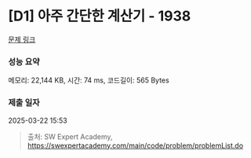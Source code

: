 # [D1] 아주 간단한 계산기 - 1938 

[문제 링크](https://swexpertacademy.com/main/code/problem/problemDetail.do?contestProbId=AV5PjsYKAMIDFAUq) 

### 성능 요약

메모리: 22,144 KB, 시간: 74 ms, 코드길이: 565 Bytes

### 제출 일자

2025-03-22 15:53



> 출처: SW Expert Academy, https://swexpertacademy.com/main/code/problem/problemList.do